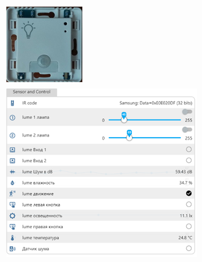
![Lume Luxe L.te M1](https://github.com/NagibinA/esphome-ujin-1/blob/2b4a024e3657381078529ce19ff2c932ac90f1e7/Lume%20Luxe_L.te%20M1/images/Luxe_Lte%20M1_1.jpg)


![Lume Luxe L.te M1](https://github.com/NagibinA/esphome-ujin-1/blob/a0ce4256b3aa2da2da617dbec334d494edae0b1a/Lume%20Luxe_L.te%20M1/images/Luxe_Lte%20M1_8.png)


